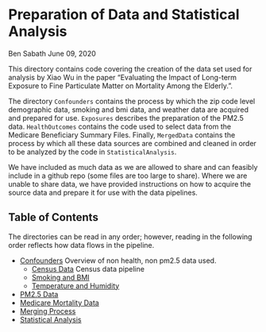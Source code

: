 Preparation of Data and Statistical Analysis
================
Ben Sabath
June 09, 2020

This directory contains code covering the creation of the data set used
for analysis by Xiao Wu in the paper “Evaluating the Impact of Long-term
Exposure to Fine Particulate Matter on Mortality Among the Elderly.”.

The directory `Confounders` contains the process by which the zip code
level demographic data, smoking and bmi data, and weather data are
acquired and prepared for use. `Exposures` describes the preparation of
the PM2.5 data. `HealthOutcomes` contains the code used to select data
from the Medicare Beneficiary Summary Files. Finally, `MergedData`
contains the process by which all these data sources are combined and
cleaned in order to be analyzed by the code in `StatisticalAnalysis`.

We have included as much data as we are allowed to share and can
feasibly include in a github repo (some files are too large to share).
Where we are unable to share data, we have provided instructions on how
to acquire the source data and prepare it for use with the data
pipelines.

## Table of Contents

The directories can be read in any order; however, reading in the
following order reflects how data flows in the pipeline.

  - [Confounders](Confounders/readme.md) Overview of non health, non
    pm2.5 data used.
      - [Census Data](Confounders/census/readme.md) Census data pipeline
      - [Smoking and BMI](Confounders/brfss/readme.md)
      - [Temperature and Humidity](Confounders/earth_engine/readme.md)
  - [PM2.5 Data](Exposures/readme.md)
  - [Medicare Mortality Data](HealthOutcomes/readme.md)
  - [Merging Process](MergedData/readme.md)
  - [Statistical Analysis](StatisticalAnalysis/README.md)
